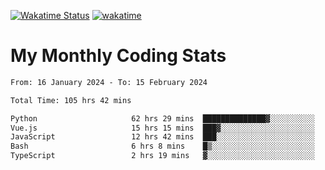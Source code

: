 [![Wakatime Status](https://github.com/noopurphalak/noopurphalak/workflows/wakatime-status-update/badge.svg)](https://github.com/noopurphalak/noopurphalak/actions/workflows/main.yml)
[![wakatime](https://wakatime.com/badge/user/80ace140-ef40-4fdd-b8ed-f3be3d2e1aea.svg)](https://wakatime.com/@80ace140-ef40-4fdd-b8ed-f3be3d2e1aea)

# My Monthly Coding Stats

<!--START_SECTION:waka-->

```txt
From: 16 January 2024 - To: 15 February 2024

Total Time: 105 hrs 42 mins

Python                     62 hrs 29 mins  ██████████████▓░░░░░░░░░░   58.47 %
Vue.js                     15 hrs 15 mins  ███▓░░░░░░░░░░░░░░░░░░░░░   14.27 %
JavaScript                 12 hrs 42 mins  ███░░░░░░░░░░░░░░░░░░░░░░   11.89 %
Bash                       6 hrs 8 mins    █▒░░░░░░░░░░░░░░░░░░░░░░░   05.74 %
TypeScript                 2 hrs 19 mins   ▓░░░░░░░░░░░░░░░░░░░░░░░░   02.17 %
```

<!--END_SECTION:waka-->
